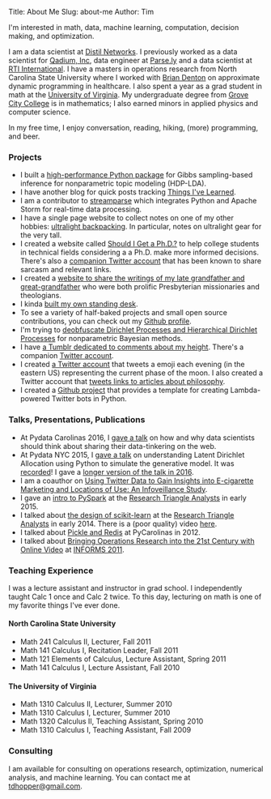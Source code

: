 Title: About Me
Slug: about-me
Author: Tim

I'm interested in math, data, machine learning, computation, decision making, and optimization.

I am a data scientist at [Distil Networks](http://distilnetworks.com). I previously worked as a data scientist for [Qadium, Inc](https://qadium.com/ "QADIUM"), data engineer at [Parse.ly](http://parse.ly) and a data scientist at [RTI International](http://www.rti.org/ "RTI International"). I have a masters in operations research from North Carolina State University where I worked with [Brian Denton](http://sitemaker.umich.edu/btdenton/home) on approximate dynamic programming in healthcare. I also spent a year as a grad student in math at the [University of Virginia](http://www.math.virginia.edu "Department of Mathematics, U.Va."). My undergraduate degree from [Grove City College](http://www.gcc.edu/Pages/Grove-City-College.aspx "Grove City College") is in mathematics; I also earned minors in applied physics and computer science.

In my free time, I enjoy conversation, reading, hiking, (more) programming, and beer.

### Projects

* I built a [high-performance Python package](https://github.com/datamicroscopes/lda) for Gibbs sampling-based inference for nonparametric topic modeling (HDP-LDA).
* I have another blog for quick posts tracking [Things I've Learned](http://til.tdhopper.com/).
* I am a contributor to [streamparse](https://github.com/Parsely/streamparse "Parsely/streamparse · GitHub") which integrates Python and Apache Storm for real-time data processing.
* I have a single page website to collect notes on one of my other hobbies: [ultralight backpacking](http://www.ultratall-ultralight.com/). In particular, notes on ultralight gear for the very tall.
* I created a website called [Should I Get a Ph.D.?](http://shouldigetaphd.com "Should I Get A Ph.D.?") to help college students in technical fields considering a a Ph.D. make more informed decisions. There's also a [companion Twitter account](https://twitter.com/shouldyougetphd "Should You Get a PhD (@ShouldYouGetPhD) | Twitter") that has been known to share sarcasm and relevant links.
* I created a [website to share the writings of my late grandfather and great-grandfather](http://joseph-hopper.com "Joseph-Hopper.com") who were both prolific Presbyterian missionaries and theologians.
* I kinda [built my own standing desk](https://plus.google.com/photos/118317721686581801159/albums/5885822848717804001 "None").
* To see a variety of half-baked projects and small open source contributions, you can check out my [Github profile](https://github.com/tdhopper?tab=repositories "tdhopper (Timothy Hopper)").
* I'm trying to [deobfuscate Dirichlet Processes and Hierarchical Dirichlet Processes](https://github.com/tdhopper/notes-on-dirichlet-processes) for nonparametric Bayesian methods.
* I have [a Tumblr dedicated to comments about my height](http://doyouplayball.tumblr.com/). There's a companion [Twitter account](https://twitter.com/doyouplayball).
* I created [a Twitter account](https://twitter.com/current_moon) that tweets a emoji each evening (in the eastern US) representing the current phase of the moon. I also created a Twitter account that [tweets links to articles about philosophy](https://twitter.com/sep_articles).
* I created a [Github project](https://github.com/tdhopper/tau) that provides a template for creating Lambda-powered Twitter bots in Python.


### Talks, Presentations, Publications

* At Pydata Carolinas 2016, I [gave a talk](https://www.youtube.com/watch?v=uRul8QdYvqQ) on how and why data scientists should think about sharing their data-tinkering on the web.
* At Pydata NYC 2015, I [gave a talk](https://github.com/tdhopper/pydata-nyc-2015) on understanding Latent Dirichlet Allocation using Python to simulate the generative model. It was [recorded](https://www.youtube.com/watch?v=_R66X_udxZQ)! I gave a [longer version of the talk in 2016](https://www.youtube.com/watch?v=Wy-XhT2sHgM&feature=youtu.be).
* I am a coauthor on [Using Twitter Data to Gain Insights into E-cigarette Marketing and Locations of Use: An Infoveillance Study](http://www.jmir.org/2015/11/e251/).
* I gave an [intro to PySpark](http://nbviewer.ipython.org/format/slides/github/tdhopper/rta-pyspark-presentation/blob/master/slides.ipynb#/) at the [Research Triangle Analysts](http://www.rtpanalysts.org/home/ "Research Triangle Analysts") in early 2015.
* I talked about [the design of scikit-learn](http://nbviewer.ipython.org/format/slides/github/tdhopper/Research-Triangle-Analysts--Intro-to-scikit-learn/blob/master/Intro%20to%20Scikit-Learn.ipynb#/) at the [Research Triangle Analysts](http://www.rtpanalysts.org/home/ "Research Triangle Analysts | Analysts in the Research Triangle Region of North Carolina") in early 2014. There is a (poor quality) video [here](https://www.youtube.com/watch?v=2kx19t8bNMU).
* I talked about [Pickle and Redis](http://nbviewer.ipython.org/github/tdhopper/Pickle-and-Redis/blob/master/Pickle%20and%20Redis.ipynb "") at PyCarolinas in 2012.
* I talked about [Bringing Operations Research into the 21st Century with Online Video](https://www.youtube.com/watch?v=0gfBH4mC_iU) at [INFORMS 2011](http://meetings2.informs.org/charlotte2011/ "INFORMS Annual Meeting | 13th November 2011").

### Teaching Experience

I was a lecture assistant and instructor in grad school. I independently taught Calc 1 once and Calc 2 twice. To this day, lecturing on math is one of my favorite things I've ever done.

#### North Carolina State University

* Math 241 Calculus II, Lecturer, Fall 2011
* Math 141 Calculus I, Recitation Leader, Fall 2011
* Math 121 Elements of Calculus, Lecture Assistant, Spring 2011
* Math 141 Calculus I, Lecture Assistant, Fall 2010

#### The University of Virginia

* Math 1310 Calculus II, Lecturer, Summer 2010
* Math 1310 Calculus I, Lecturer, Summer 2010
* Math 1320 Calculus II, Teaching Assistant, Spring 2010
* Math 1310 Calculus I, Teaching Assistant, Fall 2009


### Consulting

I am available for consulting on operations research, optimization, numerical analysis, and machine learning. You can contact me at [tdhopper@gmail.com](mailto:tdhopper@gmail.com).

